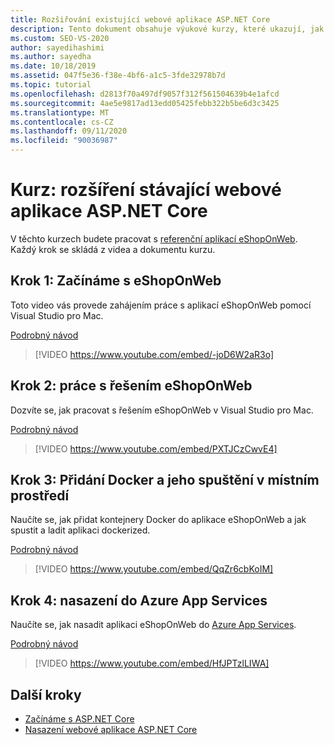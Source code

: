 ```yaml
---
title: Rozšiřování existující webové aplikace ASP.NET Core
description: Tento dokument obsahuje výukové kurzy, které ukazují, jak rozeShopOnWeb ukázkovou aplikaci v ASP.NET Core.
ms.custom: SEO-VS-2020
author: sayedihashimi
ms.author: sayedha
ms.date: 10/18/2019
ms.assetid: 047f5e36-f38e-4bf6-a1c5-3fde32978b7d
ms.topic: tutorial
ms.openlocfilehash: d2813f70a497df9057f312f561504639b4e1afcd
ms.sourcegitcommit: 4ae5e9817ad13edd05425febb322b5be6d3c3425
ms.translationtype: MT
ms.contentlocale: cs-CZ
ms.lasthandoff: 09/11/2020
ms.locfileid: "90036987"
---
```

# <a name="tutorial-extending-an-existing-aspnet-core-web-application"></a>Kurz: rozšíření stávající webové aplikace ASP.NET Core

V těchto kurzech budete pracovat s [referenční aplikací eShopOnWeb](https://github.com/dotnet-architecture/eShopOnWeb). Každý krok se skládá z videa a dokumentu kurzu.

## <a name="step-1-getting-started-with-eshoponweb"></a>Krok 1: Začínáme s eShopOnWeb

Toto video vás provede zahájením práce s aplikací eShopOnWeb pomocí Visual Studio pro Mac.

[Podrobný návod](https://github.com/dotnet-architecture/eShopOnWeb/wiki/Getting-Started-for-Beginners-with-Visual-Studio-for-Mac)

> [!VIDEO https://www.youtube.com/embed/-joD6W2aR3o]

## <a name="step-2-working-with-the-eshoponweb-solution"></a>Krok 2: práce s řešením eShopOnWeb

Dozvíte se, jak pracovat s řešením eShopOnWeb v Visual Studio pro Mac.

[Podrobný návod](https://github.com/dotnet-architecture/eShopOnWeb/wiki/Working-with-the-Project-and-Adding-New-Features-using-Visual-Studio-for-Mac)

> [!VIDEO https://www.youtube.com/embed/PXTJCzCwvE4]

## <a name="step-3-adding-docker-and-running-it-locally"></a>Krok 3: Přidání Docker a jeho spuštění v místním prostředí

Naučíte se, jak přidat kontejnery Docker do aplikace eShopOnWeb a jak spustit a ladit aplikaci dockerized.

[Podrobný návod](https://github.com/dotnet-architecture/eShopOnWeb/wiki/03b.-Running-Locally-on-a-Linux-Container-from-Visual-Studio-for-Mac)

> [!VIDEO https://www.youtube.com/embed/QqZr6cbKoIM]

## <a name="step-4-deploying-to-azure-app-services"></a>Krok 4: nasazení do Azure App Services

Naučíte se, jak nasadit aplikaci eShopOnWeb do [Azure App Services](https://azure.microsoft.com/services/app-service/).

[Podrobný návod](https://github.com/dotnet-architecture/eShopOnWeb/wiki/01b.-Deploying-to-Azure-App-Service-from-Visual-Studio-for-Mac)

> [!VIDEO https://www.youtube.com/embed/HfJPTzlLIWA]

## <a name="next-steps"></a>Další kroky

 - [Začínáme s ASP.NET Core](asp-net-core.md)
 - [Nasazení webové aplikace ASP.NET Core](web-app-deployment.md)
